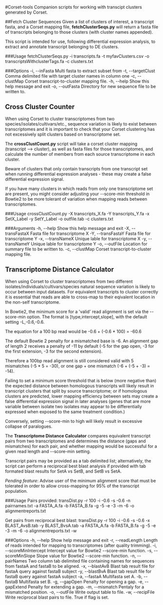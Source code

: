#Corset-tools
Companion scripts for working with transcipt clusters generated by Corset.

##Fetch Cluster Sequences
Given a list of clusters of interest, a transcript fasta, and a Corset mapping file,
**fetchClusterSeqs.py** will return a fasta file of transcripts belonging to those 
clusters (with cluster names appended).

This script is intended for use, following differential expression analysis, to
extract and annotate transcript belonging to DE clusters.

###Usage
fetchClusterSeqs.py -i transcripts.fa -t myfavClusters.csv -o transcriptsWithclusterTags.fa -c clusters.txt

###Options
-i, --inFasta         Multi fasta to extract subset from
-t, --targetClust     Comma delimited file with target cluster names in column one
-c, --clustMap        Corset transcript-to-cluster mapping file.
-h, --help            Show this help message and exit
-o, --outFasta        Directory for new sequence file to be written to.


## Cross Cluster Counter
When using Corset to cluster transcriptomes from two species/isolates/cultivars/etc.,
sequence variation is likely to exist between transcriptomes and it is important to check 
that your Corset clustering has not excessively split clusters based on transcriptome set.

The **crossClustCount.py** script will take a corset cluster mapping (transcript --> cluster),
as well as fasta files for those transcriptomes, and calculate the number of members from 
each source transcriptome in each cluster.

Beware of clusters that only contain transcripts from one transcript set when running 
differential expression analyses - these may create a false differential expression signal.

If you have many clusters in which reads from only one transcriptome set are present, you
might consider adjusting your --score-min threshold in Bowtie2 to be more tolerant of 
variation when mapping reads between transcriptomes. 


###Usage
crossClustCount.py -X transcripts_X.fa -Y transcripts_Y.fa -x SetX_Label -y SetY_Label -o outfile.tab -c clusters.txt

###Arguments
-h, --help          Show this help message and exit
-X, --transFastaX   Fasta file for transcriptome X
-Y, --transFastaY   Fasta file for transcriptome Y
-x, --transNameX    Unique lable for transcriptome X
-y, --transNameY    Unique lable for transcriptome Y
-o, --outFile       Location for summary file to be written to.
-c, --clustMap      Corset transcript-to-cluster mapping file.


## Transcriptome Distance Calculator 
When using Corset to cluster transcriptomes from two different isolates/individuals/cultivars/species
natural sequence variation is likely to occur between input datasets. For equivalent transcripts
to cluster correctly it is essential that reads are able to cross-map to their eqivalent location 
in the non-self transcriptome.

In Bowtie2, the minimum score for a 'valid' read alignment is set via the --score-min option.
The format is [type,intercept,slope], with the default setting -L,-0.6,-0.6.

The equation for a 100 bp read would be -0.6 + (-0.6 * 100) = -60.6

The default Bowtie 2 penalty for a mismatched base is -6. An alignment gap of length 2 receives a 
penalty of -11 by default (-5 for the gap open, -3 for the first extension, -3 for the second extension). 

Therefore a 100bp read alignment is still considered valid with 5 mismatches (-5 * 5 = -30), 
or one gap + one mismatch (-6 + (-5 + -3) = -14).

Failing to set a minimum score threshold that is below (more negative than) the expected distance between
homologous transcripts will likely result in transcript clusters that split by source transcriptome; or if
homologous clusters are predicted, lower mapping efficiency between sets may create a false differential
expression signal in later analyses (genes that are more variable between isolate two isolates may appear 
to be differentially expressed when exposed to the same treatment condition.)

Conversely, setting --score-min to high will likely result in excessive collapse of paralogues.

The **Transcriptome Distance Calculator** compares equivalent transcript pairs from two transcriptomes
and determines the distance (gaps and mismatches) for each pair, and whether mapping would be successful 
for a given read length and --score-min setting.

Transcript pairs may be provided as a tab delimited list; alternatively, the script can perform a reciprocal 
best blast analysis if provided with tab formated blast results for SetA vs SetB, and SetB vs SetA.

*Pending feature*: Advise user of the minimum alignment score that must be tolerated in order to allow
cross-mapping for 95% of the transcript population.

###Usage
Pairs provided:
transDist.py -r 100 -i -0.6 -s -0.6 -n pairnames.txt -a FASTA_A.fa -b FASTA_B.fa -g -5
			 -e -3 -m -6 -o alignmentreports.txt

Get pairs from reciprocal best blast:
transDist.py -r 100 -i -0.6 -s -0.6 -x BLAST_AvsB.tab -y BLAST_BvsA.tab -a FASTA_A.fa -b FASTA_B.fa -g -5
			 -e -3 -m -6 -o alignmentreports.txt -w

###Options
  -h, --help              Show help message and exit
  -r, --readLength        Length of reads intended for mapping to transcriptomes
                          (after quality trimming).
  -i, --scoreMinIntercept Intercept value for Bowtie2 --score-min function.
  -s, --scoreMinSlope     Slope value for Bowtie2 --score-min function.
  -n, --pairNames         Two column tab delimited file containing names for
                          sequences from fastaA and fastaB to be aligned.
  -x, --blastAvB          Blast tab result file for fastaA query against fastaB
                          subject
  -y, --blastBvA          Blast tab result file for fastaB query against fastaA
                          subject
  -a, --fastaA            Multifasta set A.
  -b, --fastaB            Multifasta set B.
  -g, --gapOpen           Penalty for opening a gap.
  -e, --gapExtend         Penalty for extending a gap.
  -m, --mismatch          Pentaly for a mismatched position.
  -o, --outFile           Write output table to file.
  -w, --recipFile         Write reciprocal blast pairs to file. True if flag is
                          set.